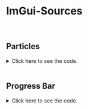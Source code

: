 # ImGui-Sources

<br>

## Particles

<details>
<summary>Click here to see the code.</summary>

<br>
    
(1) Paste this into your imgui.h file
    
```c++
IMGUI_API void        Particles(ImDrawList* d, ImVec2 b);

#include <vector>
int N = 600;
int lineMaxDist = 1400;
ImColor lineCol = { 255, 255, 255, 60 };
float lineThickness = 1.0f;

void setupPoints(std::vector<std::pair<ImVec2, ImVec2>>& n) {
    ImVec2 screenSize(ImGui::GetIO().DisplaySize);
    for (auto& p : n)
        p.second = p.first = ImVec2(rand() % (int)screenSize.x, rand() % (int)screenSize.y);
}

float length(ImVec2 x) { return x.x * x.x + x.y * x.y; }

void ImGui::Particles(ImDrawList* d, ImVec2 b)
{
    static std::vector<std::pair<ImVec2, ImVec2>> points(N);
    static auto once = (setupPoints(points), true);
    float Dist;
    for (auto& p : points) {
        Dist = sqrt(length(p.first - p.second));
        if (Dist > 0) p.first += (p.second - p.first) / Dist;
        if (Dist < 4) p.second = ImVec2(rand() % (int)b.x, rand() % (int)b.y);
    }
    for (int i = 0; i < N; i++) {
        for (int j = i + 1; j < N; j++) {
            Dist = length(points[i].first - points[j].first);
            if (Dist < lineMaxDist) d->AddLine(points[i].first, points[j].first, lineCol, lineThickness);
        }
    }
}
```
<br>
    
(2) Paste this into your menu
```c++
ImDrawList* draw;
draw = ImGui::GetWindowDrawList();
ImVec2 screenSize = ImGui::GetIO().DisplaySize;
ImGui::Particles(draw, screenSize);
```

</details>
    
<br>

## Progress Bar

<details>
<summary>Click here to see the code.</summary>

<br>

(1) Paste this on top of your code
   
```c++
bool animate = false;
```
<br>

(2) Paste this below (ex.) your button
   
```c++
static float progress = 0.0f;
static float progress_dir = 1.0f;
if (animate)
{
    progress += progress_dir * 0.4f * ImGui::GetIO().DeltaTime;
}
if (animate)
{
    ImGui::SetCursorPos({ 100, 86 });
    ImGui::SetNextItemWidth(150);
    ImGui::ProgressBar(progress, ImVec2(0.0f, 30.0f));
}
```
<br>
    
(3) Paste this in your buttons 'if' statement
```c++
animate = true;
```

</details>
